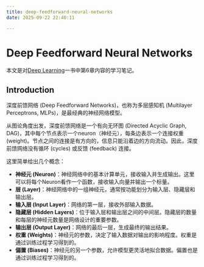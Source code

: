 ```yaml
---
title: deep-feedforward-neural-networks
date: 2025-09-22 22:40:11

---
```

# Deep Feedforward Neural Networks

本文是对[Deep Learning](http://www.deeplearningbook.org/)一书中第6章内容的学习笔记。

## Introduction

深度前馈网络 (Deep Feedforward Networks)，也称为多层感知机 (Multilayer Perceptrons, MLPs)，是最经典的神经网络模型。

从图论角度出发，深度前馈网络是一个有向无环图 (Directed Acyclic Graph, DAG)，其中每个节点表示一个neuron（神经元），每条边表示一个连接权重 (weight)。节点之间的连接是有方向的，信息只能沿着边的方向流动。因此，深度前馈网络没有循环 (cycles) 或反馈 (feedback) 连接。

这里简单给出几个概念：

- **神经元 (Neuron)**：神经网络中的基本计算单元，接收输入并生成输出。这里可以将每个Neuron看作一个函数，接收输入向量并输出一个标量。
- **层 (Layer)**：神经网络中的一组神经元，通常按功能划分为输入层、隐藏层和输出层。
- **输入层 (Input Layer)**：网络的第一层，接收外部输入数据。
- **隐藏层 (Hidden Layers)**：位于输入层和输出层之间的中间层。隐藏层的数量和每层的神经元数量是网络设计的重要参数。
- **输出层 (Output Layer)**：网络的最后一层，生成最终的输出结果。
- **权重 (Weights)**：神经元的参数，决定了输入数据对输出的影响程度。权重是通过训练过程学习得到的。
- **偏置 (Biases)**：神经元的另一个参数，允许模型更灵活地拟合数据。偏置也是通过训练过程学习得到的。

